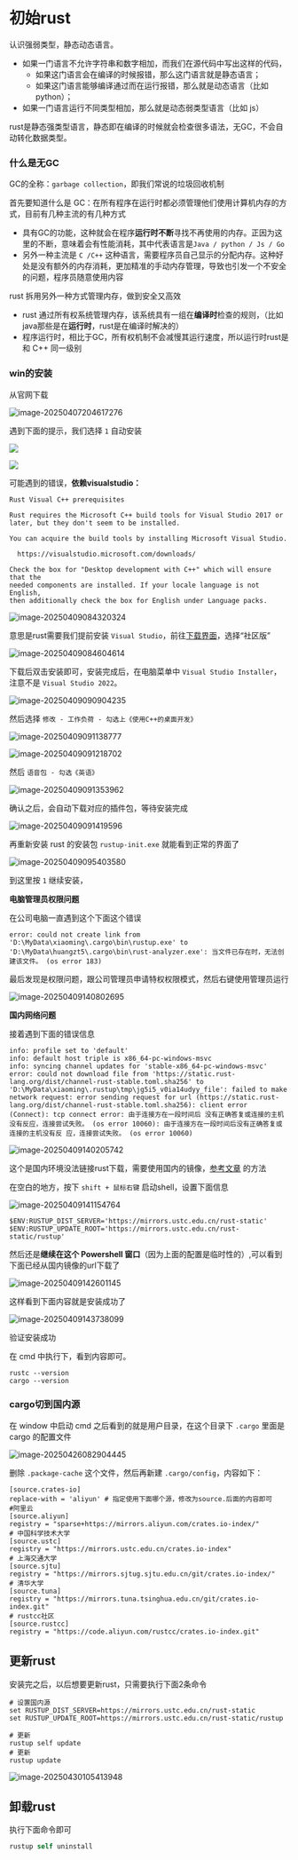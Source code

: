 # 初始rust

认识强弱类型，静态动态语言。

- 如果一门语言不允许字符串和数字相加，而我们在源代码中写出这样的代码，
  - 如果这门语言会在编译的时候报错，那么这门语言就是静态语言；
  - 如果这门语言能够编译通过而在运行报错，那么就是动态语言（比如 python）；
- 如果一门语言运行不同类型相加，那么就是动态弱类型语言（比如 js）

rust是静态强类型语言，静态即在编译的时候就会检查很多语法，无GC，不会自动转化数据类型。

### 什么是无GC

GC的全称：`garbage collection`，即我们常说的垃圾回收机制

首先要知道什么是 GC：在所有程序在运行时都必须管理他们使用计算机内存的方式，目前有几种主流的有几种方式

- 具有GC的功能，这种就会在程序**运行时不断**寻找不再使用的内存。正因为这里的不断，意味着会有性能消耗，其中代表语言是`Java / python / Js / Go`
- 另外一种主流是 `C /C++` 这种语言，需要程序员自己显示的分配内存。这种好处是没有额外的内存消耗，更加精准的手动内存管理，导致也引发一个不安全的问题，程序员随意使用内容

rust 拆用另外一种方式管理内存，做到安全又高效

- rust 通过所有权系统管理内存，该系统具有一组在**编译时**检查的规则，（比如java那些是在**运行时**，rust是在编译时解决的）
- 程序运行时，相比于GC，所有权机制不会减慢其运行速度，所以运行时rust是和 C++ 同一级别

### win的安装

从官网下载

![image-20250407204617276](./img/001-初识rust/image-20250407204617276.png)

遇到下面的提示，我们选择 `1` 自动安装

![](./img/001-初识rust/image-20250407212012220.png)

![](./img/001-初识rust/image-20250407212034591.png)

可能遇到的错误，**依赖visualstudio：**

```text
Rust Visual C++ prerequisites

Rust requires the Microsoft C++ build tools for Visual Studio 2017 or
later, but they don't seem to be installed.

You can acquire the build tools by installing Microsoft Visual Studio.

  https://visualstudio.microsoft.com/downloads/

Check the box for "Desktop development with C++" which will ensure that the
needed components are installed. If your locale language is not English,
then additionally check the box for English under Language packs.
```



![image-20250409084320324](img/001-初识rust/image-20250409084320324.png)

意思是rust需要我们提前安装 `Visual Studio`，前往[下载界面](https://visualstudio.microsoft.com/zh-hans/downloads/)，选择“社区版”

![image-20250409084604614](img/001-初识rust/image-20250409084604614.png)

下载后双击安装即可，安装完成后，在电脑菜单中 `Visual Studio Installer`，注意不是 `Visual Studio 2022`。

![image-20250409090904235](img/001-初识rust/image-20250409090904235.png)

然后选择 `修改 - 工作负荷 - 勾选上《使用C++的桌面开发》`

![image-20250409091138777](img/001-初识rust/image-20250409091138777.png)

![image-20250409091218702](img/001-初识rust/image-20250409091218702.png)

然后 `语音包 - 勾选《英语》`

![image-20250409091353962](img/001-初识rust/image-20250409091353962.png)

确认之后，会自动下载对应的插件包，等待安装完成

![image-20250409091419596](img/001-初识rust/image-20250409091419596.png)

再重新安装 rust 的安装包 `rustup-init.exe` 就能看到正常的界面了

![image-20250409095403580](img/001-初识rust/image-20250409095403580.png)

到这里按 `1` 继续安装，

**电脑管理员权限问题**

在公司电脑一直遇到这个下面这个错误

```text
error: could not create link from 'D:\MyData\xiaoming\.cargo\bin\rustup.exe' to 'D:\MyData\huangzt5\.cargo\bin\rust-analyzer.exe': 当文件已存在时，无法创建该文件。 (os error 183)
```

最后发现是权限问题，跟公司管理员申请特权权限模式，然后右键使用管理员运行

![image-20250409140802695](img/001-初识rust/image-20250409140802695.png)

**国内网络问题**

接着遇到下面的错误信息

```text
info: profile set to 'default'
info: default host triple is x86_64-pc-windows-msvc
info: syncing channel updates for 'stable-x86_64-pc-windows-msvc'
error: could not download file from 'https://static.rust-lang.org/dist/channel-rust-stable.toml.sha256' to 'D:\MyData\xiaoming\.rustup\tmp\jg5i5_v0ia14udyy_file': failed to make network request: error sending request for url (https://static.rust-lang.org/dist/channel-rust-stable.toml.sha256): client error (Connect): tcp connect error: 由于连接方在一段时间后 没有正确答复或连接的主机没有反应，连接尝试失败。 (os error 10060): 由于连接方在一段时间后没有正确答复或连接的主机没有反 应，连接尝试失败。 (os error 10060)
```

![image-20250409140205742](img/001-初识rust/image-20250409140205742.png)

这个是国内环境没法链接rust下载，需要使用国内的镜像，[参考文章](https://www.sunzhongwei.com/windows-11-install-rust-with-china-mirror) 的方法

在空白的地方，按下 `shift + 鼠标右键` 启动shell，设置下面信息

![image-20250409141154764](img/001-初识rust/image-20250409141154764.png)

```shell
$ENV:RUSTUP_DIST_SERVER='https://mirrors.ustc.edu.cn/rust-static' 
$ENV:RUSTUP_UPDATE_ROOT='https://mirrors.ustc.edu.cn/rust-static/rustup'
```

然后还是**继续在这个 Powershell 窗口**（因为上面的配置是临时性的）,可以看到下面已经从国内镜像的url下载了

![image-20250409142601145](img/001-初识rust/image-20250409142601145.png)

这样看到下面内容就是安装成功了

![image-20250409143738099](img/001-初识rust/image-20250409143738099.png)

验证安装成功

在 cmd 中执行下，看到内容即可。

```shell
rustc --version
cargo --version
```

### cargo切到国内源

在 window 中启动 cmd 之后看到的就是用户目录，在这个目录下 `.cargo` 里面是 cargo 的配置文件

![image-20250426082904445](img/001-初识rust/image-20250426082904445.png)

删除 `.package-cache` 这个文件，然后再新建 `.cargo/config`，内容如下：

```shell
[source.crates-io]
replace-with = 'aliyun' # 指定使用下面哪个源，修改为source.后面的内容即可
#阿里云
[source.aliyun]
registry = "sparse+https://mirrors.aliyun.com/crates.io-index/"
# 中国科学技术大学
[source.ustc]
registry = "https://mirrors.ustc.edu.cn/crates.io-index"
# 上海交通大学
[source.sjtu]
registry = "https://mirrors.sjtug.sjtu.edu.cn/git/crates.io-index/"
# 清华大学
[source.tuna]
registry = "https://mirrors.tuna.tsinghua.edu.cn/git/crates.io-index.git"
# rustcc社区
[source.rustcc]
registry = "https://code.aliyun.com/rustcc/crates.io-index.git"
```

## 更新rust

安装完之后，以后想要更新rust，只需要执行下面2条命令

```shell
# 设置国内源 
set RUSTUP_DIST_SERVER=https://mirrors.ustc.edu.cn/rust-static
set RUSTUP_UPDATE_ROOT=https://mirrors.ustc.edu.cn/rust-static/rustup

# 更新
rustup self update
# 更新
rustup update
```

![image-20250430105413948](img/001-初识rust/image-20250430105413948.png)

## 卸载rust

执行下面命令即可

```rust
rustup self uninstall
```



